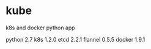 # kube
 k8s and docker python app
 
 python 2.7
 k8s 1.2.0
 etcd 2.2.1
 flannel 0.5.5
 docker 1.9.1

